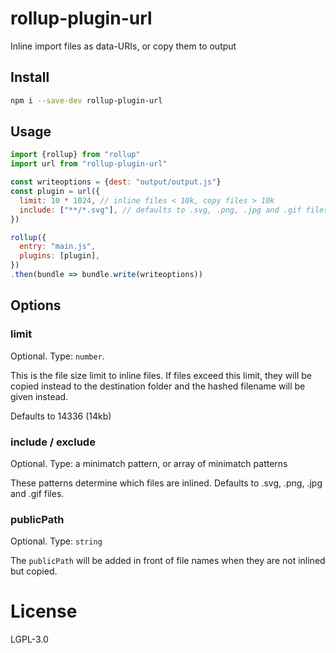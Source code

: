 # rollup-plugin-url

Inline import files as data-URIs, or copy them to output

## Install

```sh
npm i --save-dev rollup-plugin-url
```

## Usage

```js
import {rollup} from "rollup"
import url from "rollup-plugin-url"

const writeoptions = {dest: "output/output.js"}
const plugin = url({
  limit: 10 * 1024, // inline files < 10k, copy files > 10k
  include: ["**/*.svg"], // defaults to .svg, .png, .jpg and .gif files
})

rollup({
  entry: "main.js",
  plugins: [plugin],
})
.then(bundle => bundle.write(writeoptions))
```

## Options

### limit

Optional. Type: `number`. 

This is the file size limit to inline files. If files exceed this limit, they
will be copied instead to the destination folder and the hashed filename will
be given instead.
  
Defaults to 14336 (14kb)

### include / exclude

Optional. Type: a minimatch pattern, or array of minimatch patterns

These patterns determine which files are inlined. Defaults to .svg, .png, .jpg
and .gif files.

### publicPath

Optional. Type: `string`

The `publicPath` will be added in front of file names when they are not inlined
but copied.

# License

LGPL-3.0
